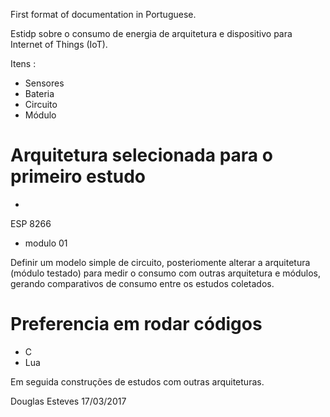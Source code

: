 First format of documentation in Portuguese. 

Estidp sobre o consumo de energia de arquitetura e dispositivo para Internet of Things (IoT).

Itens :
- Sensores
- Bateria
- Circuito
- Módulo

# Arquitetura selecionada para o primeiro estudo 
 - 
ESP 8266
  - modulo 01
  
Definir um modelo simple de circuito, posteriomente alterar a arquitetura (módulo testado) para medir o consumo
com outras arquitetura e módulos, gerando comparativos de consumo entre os estudos coletados.

# Preferencia em rodar códigos 
  - C
  - Lua

Em seguida construções de estudos com outras arquiteturas.

Douglas Esteves 
17/03/2017
